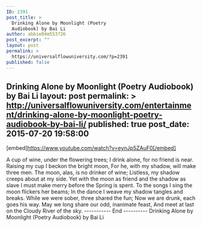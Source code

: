 ```yaml
---
ID: 2391
post_title: >
  Drinking Alone by Moonlight (Poetry
  Audiobook) by Bai Li
author: abbie04m553726
post_excerpt: ""
layout: post
permalink: >
  https://universalflowuniversity.com/?p=2391
published: false
---
```

Drinking Alone by Moonlight (Poetry Audiobook) by Bai Li
layout: post
permalink: >
  http://universalflowuniversity.com/entertainment/drinking-alone-by-moonlight-poetry-audiobook-by-bai-li/
published: true
post_date: 2015-07-20 19:58:00
---
[embed]https://www.youtube.com/watch?v=eynJp5ZAuF0[/embed]<br>
<p>A cup of wine, under the flowering trees;
I drink alone, for no friend is near.
Raising my cup I beckon the bright moon,
For he, with my shadow, will make three men.
The moon, alas, is no drinker of wine;
Listless, my shadow creeps about at my side.
Yet with the moon as friend and the shadow as slave
I must make merry before the Spring is spent.
To the songs I sing the moon flickers her beams;
In the dance I weave my shadow tangles and breaks.
While we were sober, three shared the fun;
Now we are drunk, each goes his way.
May we long share our odd, inanimate feast,
And meet at last on the Cloudy River of the sky.
----------- End ----------
Drinking Alone by Moonlight (Poetry Audiobook) by Bai Li</p>